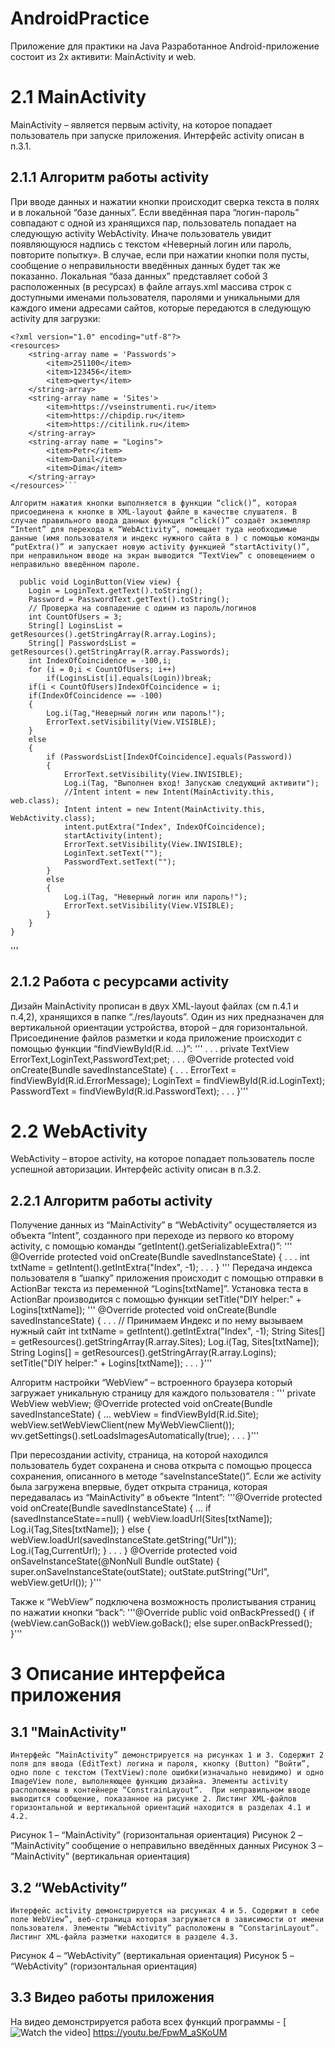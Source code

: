# AndroidPractice
Приложение для практики на Java
Разработанное Android-приложение состоит из 2х активити: MainActivity и web.
# 2.1 MainActivity
MainActivity – является первым activity, на которое попадает пользователь при запуске приложения. Интерфейс activity описан в п.3.1.
## 2.1.1 Алгоритм работы activity
При вводе данных и нажатии кнопки происходит сверка текста в полях и в локальной “базе данных”. Если введённая пара “логин-пароль” совпадают с одной из хранящихся пар, пользователь попадает на следующую activity WebActivity. Иначе пользователь увидит появляющуюся надпись с текстом «Неверный логин или пароль, повторите попытку». В случае, если при нажатии кнопки поля пусты, сообщение о неправильности введённых данных будет так же показанно.
Локальная “база данных” представляет собой 3 расположенных (в ресурсах) в файле arrays.xml массива строк с доступными именами пользователя, паролями и уникальными для каждого имени адресами сайтов, которые передаются в следующую activity для загрузки:

```
<?xml version="1.0" encoding="utf-8"?>
<resources>
    <string-array name = 'Passwords'>
        <item>251100</item>
        <item>123456</item>
        <item>qwerty</item>
    </string-array>
    <string-array name = 'Sites'>
        <item>https://vseinstrumenti.ru</item>
        <item>https://chipdip.ru</item>
        <item>https://citilink.ru</item>
    </string-array>
    <string-array name = "Logins">
        <item>Petr</item>
        <item>Danil</item>
        <item>Dima</item>
    </string-array>
</resources>```

Алгоритм нажатия кнопки выполняется в функции “click()”, которая присоединена к кнопке в XML-layout файле в качестве слушателя. В случае правильного ввода данных функция “click()” создаёт экземпляр “Intent” для перехода к “WebActivity”, помещает туда необходимые данные (имя пользователя и индекс нужного сайта в ) с помощью команды “putExtra()” и запускает новую activity функцией “startActivity()”, при неправильном вводе на экран выводится “TextView” с оповещением о неправильно введённом пароле.
```
      public void LoginButton(View view) {
        Login = LoginText.getText().toString();
        Password = PasswordText.getText().toString();
        // Проверка на совпадение с одинм из пароль/логинов
        int CountOfUsers = 3;
        String[] LoginsList = getResources().getStringArray(R.array.Logins);
        String[] PasswordsList = getResources().getStringArray(R.array.Passwords);
        int IndexOfСoincidence = -100,i;
        for (i = 0;i < CountOfUsers; i++)
            if(LoginsList[i].equals(Login))break;
        if(i < CountOfUsers)IndexOfСoincidence = i;
        if(IndexOfСoincidence == -100)
        {
            Log.i(Tag,"Неверный логин или пароль!");
            ErrorText.setVisibility(View.VISIBLE);
        }
        else
        {
            if (PasswordsList[IndexOfСoincidence].equals(Password))
            {
                ErrorText.setVisibility(View.INVISIBLE);
                Log.i(Tag, "Выполнен вход! Запускаю следующий активити");
                //Intent intent = new Intent(MainActivity.this, web.class);
                Intent intent = new Intent(MainActivity.this, WebActivity.class);
                intent.putExtra("Index", IndexOfСoincidence);
                startActivity(intent);
                ErrorText.setVisibility(View.INVISIBLE);
                LoginText.setText("");
                PasswordText.setText("");
            }
            else
            {
                Log.i(Tag, "Неверный логин или пароль!");
                ErrorText.setVisibility(View.VISIBLE);
            }
        }
    }
'''
## 2.1.2 Работа с ресурсами activity
Дизайн MainActivity прописан в двух XML-layout файлах (см п.4.1 и п.4,2), хранящихся в папке “./res/layouts”. Один из них предназначен для вертикальной ориентации устройства, второй – для горизонтальной. Присоединение файлов разметки и кода приложение происходит с помощью функции “findViewById(R.id. …)”:
'''	. . .
private TextView ErrorText,LoginText,PasswordText;pet;
	. . .
	@Override
	protected void onCreate(Bundle savedInstanceState) 
	{
	. . .
 ErrorText = findViewById(R.id.ErrorMessage);
 LoginText = findViewById(R.id.LoginText);
 PasswordText = findViewById(R.id.PasswordText);
	. . .
	}'''

# 2.2 WebActivity
WebActivity – второе activity, на которое попадает пользователь после успешной авторизации. Интерфейс activity описан в п.3.2.
## 2.2.1 Алгоритм работы activity
Получение данных из “MainActivity” в “WebActivity” осуществляется из объекта “Intent”, созданного при переходе из первого ко второму activity, с помощью команды “getIntent().getSerializableExtra()”:
''' @Override
protected void onCreate(Bundle savedInstanceState) 
{
	. . .
	int txtName = getIntent().getIntExtra("Index", -1);
	. . .
	} '''
Передача индекса пользователя в “шапку” приложения происходит с помощью отправки в ActionBar текста из переменной “Logins[txtName]”. Установка теста в ActionBar производится с помощью функции setTitle("DIY helper:" + Logins[txtName]);
''' @Override
protected void onCreate(Bundle savedInstanceState) 
{
	. . .
	// Принимаем Индекс и по нему вызываем нужный сайт
        	int txtName = getIntent().getIntExtra("Index", -1);
        	String Sites[] = getResources().getStringArray(R.array.Sites);
        	Log.i(Tag, Sites[txtName]);
        	String Logins[] = getResources().getStringArray(R.array.Logins);
        	setTitle("DIY helper:" + Logins[txtName]);
	. . .
	}'''

Алгоритм настройки “WebView” – встроенного браузера который загружает уникальную страницу для каждого пользователя :
'''
private WebView webView;
@Override
protected void onCreate(Bundle savedInstanceState) {
…
webView = findViewById(R.id.Site);
webView.setWebViewClient(new MyWebViewClient());
wv.getSettings().setLoadsImagesAutomatically(true);
. . .
}'''

При пересоздании activity, страница, на которой находился пользователь будет сохранена и снова открыта с помощью процесса сохранения, описанного в методе “saveInstanceState()”. Если же activity была загружена впервые, будет открыта страница, которая передавалась из “MainActivity” в объекте “Intent”:
'''@Override
protected void onCreate(Bundle savedInstanceState) {
…
if (savedInstanceState==null)
{ 
    webView.loadUrl(Sites[txtName]);
    Log.i(Tag,Sites[txtName]);
} else {
    webView.loadUrl(savedInstanceState.getString("Url"));
    Log.i(Tag,CurrentUrl);
}
	. . .
}
@Override
protected void onSaveInstanceState(@NonNull Bundle outState) 
{
    super.onSaveInstanceState(outState);
	 outState.putString("Url", webView.getUrl());
 }'''

Также к “WebView” подключена возможность пролистывания страниц по нажатии кнопки “back”:
'''@Override
public void onBackPressed() 
{
	if (webView.canGoBack()) webView.goBack();
   else super.onBackPressed();
}'''
# 3 Описание интерфейса приложения
## 3.1 "MainActivity"
	Интерфейс “MainActivity” демонстрируется на рисунках 1 и 3. Содержит 2 поля для ввода (EditText) логина и пароля, кнопку (Button) “Войти”, одно поле с текстом (TextView):поле ошибки(изначально невидимо) и одно ImageView поле, выполняющее функцию дизайна. Элементы activity расположены в контейнере “ConstrainLayout”.  При неправильном вводе выводится сообщение, показанное на рисунке 2. Листинг XML-файлов горизонтальной и вертикальной ориентаций находится в разделах 4.1 и 4.2.

Рисунок 1 – “MainActivity” (горизонтальная ориентация)
Рисунок 2 – “MainActivity” сообщение о неправильно введённых данных
Рисунок 3 – “MainActivity” (вертикальная ориентация)

## 3.2 “WebActivity”
	Интерфейс activity демонстрируется на рисунках 4 и 5. Содержит в себе поле WebView”, веб-страница которая загружается в зависимости от имени пользователя. Элементы “WebActivity” расположены в “ConstarinLayout”. Листинг XML-файла разметки находится в разделе 4.3.

Рисунок 4 – “WebActivity” (вертикальная ориентация)
Рисунок 5 – “WebActivity” (горизонтальная ориентация)

## 3.3 Видео работы приложения
На видео демонстрируется работа всех функций программы - 
[![Watch the video](https://youtu.be/FpwM_aSKoUM)]
https://youtu.be/FpwM_aSKoUM

